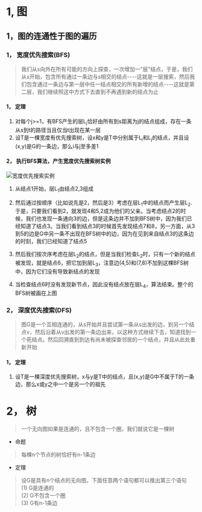 # 1, 图

## 1，图的连通性于图的遍历

### 1， 宽度优先搜索(BFS)

> 我们从s向外在所有可能的方向上探查，一次增加一"层"结点，于是，我们从s开始，包含所有通过一条边与s相交的结点----这就是一层搜索，然后我们包含通过一条边与第一层中任一结点相交的所有新增的结点----这就是第二层，我们继续照这中方式下去直到不再遇到新的结点为止

#### 1， 定理

1. 对每个j>=1，有BFS产生的层L<sub>j</sub>恰好由所有到s距离为j的结点组成，存在一条从s到t的路径当且仅当t出现在某一层<br>
2.  设T是一棵宽度有优先搜索树，设x和y是T中分别属于L<sub>i</sub>和L<sub>j</sub>的结点，并且设(x,y)是G的一条边，那么i与j至多差1

#### 2， 执行BFS算法，产生宽度优先搜索树实例

  ![宽度优先搜索实例](https://thumbnail0.baidupcs.com/thumbnail/5061ccf4202d576c831bf9a0b797915d?fid=2374651070-250528-827240857034616&time=1504612800&rt=sh&sign=FDTAER-DCb740ccc5511e5e8fedcff06b081203-ByzZYvS1IG9GiscwXe9sZJlESTE%3D&expires=8h&chkv=0&chkbd=0&chkpc=&dp-logid=5748726461946087984&dp-callid=0&size=c710_u400&quality=100&vuk=-&ft=video)

  1.  从结点1开始，层L<sub>1</sub>由结点2,3组成

  2.  然后通过按顺序（比如说先是2，然后是3）考虑在层L<sub>1</sub>中的结点而产生层L<sub>2</sub>.于是，只要我们看到2，就发现4和5,2成为他们的父亲。当考虑结点2的时候，我们也发现一条通向3的边，但是这条边并不加到BFS树中，因为我们已经知道了结点3。当我们看到结点3的时候首先发现结点7和8，另一方面，从3到5的边是G中另一条不出现在BFS树中的边，因为在见到来自结点3的这条边的时刻，我们已经知道了结点5

  3.  然后我们按次序考虑在层L<sub>2</sub>的结点，但是当我们检查L<sub>2</sub>时，只有一个新的结点被发现，就是结点6，把它加到层L<sub>3</sub>，注意边(4,5)和(7,8)不加到这棵BFS树中，因为它们没有导致新结点的发现

  4.  当检查结点6时没有发现新节点，因此没有结点放在层L<sub>4</sub>，算法结束。整个的BFS树被画在上图

### 2， 深度优先搜索(DFS)

> 图G是一个互相连通的，从s开始并且尝试第一条从s出发的边，到另一个结点v，然后沿着从v出发的第一条边出来，以这种方式继续下去，知道找到一个死结点。然后回溯直到到达有尚未被探查邻居的一个结点，并且从此处重新开始

#### 1， 定理

1.  设T是一棵深度优先搜索树，x与y是T中的结点，且(x,y)是G中不属于T的一条边，那么x或y之中一个是另一个的祖先

# 2， 树

> 一个无向图如果是连通的，且不包含一个圈，我们就说它是一棵树

- 命题

> 每棵n个节点的树恰好有n-1条边

- 定理

> 设G是具有n个结点的无向图，下面任意两个语句都可以推出第三个语句<br>
> (1) G是连通的<br>
> (2) G不包含一个圈<br>
> (3) G有n-1条边
